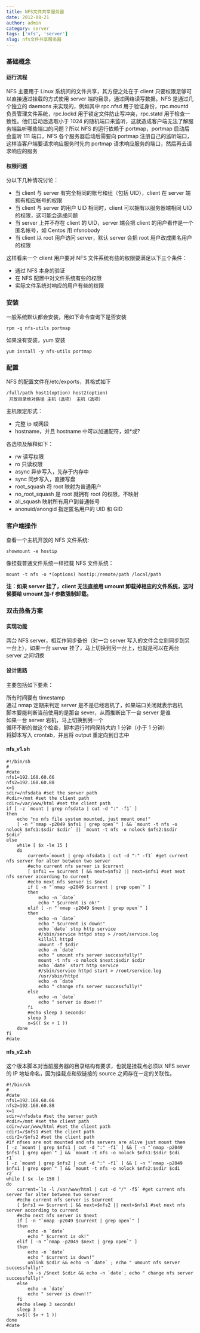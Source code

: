 ```yaml
---
title: NFS文件共享服务器
date: 2012-08-21
author: admin
category: server
tags: ['nfs', 'server']
slug: nfs文件共享服务器
---
```


### 基础概念

#### 运行流程

NFS 主要用于 Linux 系统间的文件共享，其方便之处在于 client 只要权限足够可以直接通过挂载的方式使用 server 端的目录，通过网络读写数据。NFS 是通过几个独立的 daemons 来实现的，例如其中 rpc.nfsd 用于验证身份，rpc.mountd 负责管理文件系统，rpc.lockd 用于锁定文件防止写冲突，rpc.statd 用于检查一致性。他们启动后选取小于 1024 的随机端口来监听，这就造成客户端无法了解服务端监听哪些端口的问题？所以 NFS 的运行依赖于 portmap，portmap 启动后会监听 111 端口，NFS 各个服务器启动后需要向 portmap 注册自己的监听端口，这样当客户端要请求响应服务时先向 portmap 请求响应服务的端口，然后再去请求响应的服务

#### 权限问题

分以下几种情况讨论：

- 当 client 与 server 有完全相同的帐号和组（包括 UID），client 在 server 端拥有相应帐号的权限
- 当 client 与 server 的用户 UID 相同时，client 可以拥有以服务器端相同 UID 的权限，这可能会造成问题
- 当 server 上并不存在 client 的 UID，server 端会把 client 的用户看作是一个匿名帐号，如 Centos 用 nfsnobody
- 当 client 以 root 用户访问 server，默认 server 会把 root 用户改成匿名用户的权限

这样看来一个 client 用户要对 NFS 文件系统有些的权限要满足以下三个条件：

- 通过 NFS 本身的验证
- 在 NFS 配置中对文件系统有些的权限
- 实际文件系统对响应的用户有些的权限

### 安装

一般系统默认都会安装，用如下命令查询下是否安装

    rpm -q nfs-utils portmap

如果没有安装，yum 安装

    yum install -y nfs-utils portmap

### 配置

NFS 的配置文件在/etc/exports，其格式如下

    /full/path host1(option) host2(option)
     开放目录绝对路径 主机（选项） 主机（选项）

主机限定形式：

- 完整 ip 或网段
- hostname，并且 hostname 中可以加通配符，如\*或?

各选项及解释如下：

- rw 读写权限
- ro 只读权限
- async 异步写入，先存于内存中
- sync 同步写入，直接写盘
- root_squash 将 root 映射为普通用户
- no_root_squash 是 root 就拥有 root 的权限，不映射
- all_squash 映射所有用户到普通帐号
- anonuid/anongid 指定匿名用户的 UID 和 GID

### 客户端操作

查看一个主机开放的 NFS 文件系统:

    showmount -e hostip

像挂载普通文件系统一样挂载 NFS 文件系统：

    mount -t nfs -o *(options) hostip:/remote/path /local/path

**注：如果 server 挂了，client 无法直接用 umount 卸载掉相应的文件系统，这时候要给 umount 加-f 参数强制卸载。**

### 双击热备方案

#### 实现功能

两台 NFS
server，相互作同步备份（对一台 server 写入的文件会立刻同步到另一台上），如果一台 server 挂了，马上切换到另一台上，也就是可以在两台 server 之间切换

#### 设计思路

主要包括如下要素：

所有时间要有 timestamp  
通过 nmap 定期来判定 server 是不是已经宕机了，如果端口关闭就表示宕机  
脚本要能判断当前使用的是那台 sever，从而推断出下一台 server 是谁  
如果一台 server 宕机，马上切换到另一个  
循环不断的做这个检查，脚本运行时间保持大约 1 分钟（小于 1 分钟）  
将脚本写入 crontab，并且将 output 重定向到日志中

#### nfs_v1.sh

    #!/bin/sh
    #
    #date
    nfs1=192.168.60.66
    nfs2=192.168.60.88
    x=1
    sdir=/nfsdata #set the server path
    #cdir=/mnt #set the client path
    cdir=/var/www/html #set the client path
    if [ -z `mount | grep nfsdata | cut -d ":" -f1` ]
    then
        echo "no nfs file system mounted, just mount one!"
        [ -n "`nmap -p2049 $nfs1 | grep open`" ] && `mount -t nfs -o nolock $nfs1:$sdir $cdir` || `mount -t nfs -o nolock $nfs2:$sdir $cdir`
    else
        while [ $x -le 15 ]
        do
            current=`mount | grep nfsdata | cut -d ":" -f1` #get current nfs server for alter between two server
            #echo current nfs server is $current
            [ $nfs1 == $current ] && next=$nfs2 || next=$nfs1 #set next nfs server according to current
            #echo next nfs server is $next
            if [ -n "`nmap -p2049 $current | grep open`" ]
            then
                echo -n `date`
                echo " $current is ok!"
            elif [ -n "`nmap -p2049 $next | grep open`" ]
            then
                echo -n `date`
                echo " $current is down!"
                echo `date` stop http service
                #/sbin/service httpd stop > /root/service.log
                killall httpd
                umount -f $cdir
                echo -n `date`
                echo " umount nfs server successfully!"
                mount -t nfs -o nolock $next:$sdir $cdir
                echo `date` start http service
                #/sbin/service httpd start > /root/service.log
                /usr/sbin/httpd
                echo -n `date`
                echo " change nfs server successfully!"
            else
                echo -n `date`
                echo " server is down!!"
            fi
            #echo sleep 3 seconds!
            sleep 3
            x=$(( $x + 1 ))
        done
    fi
    #date

#### nfs_v2.sh

这个版本脚本对当前服务器的目录结构有要求，也就是挂载点必须以 NFS
sever 的 IP 地址命名，因为挂载点和软链接的 source 之间存在一定的关联性。

    #!/bin/sh
    #
    #date
    nfs1=192.168.60.66
    nfs2=192.168.60.88
    x=1
    sdir=/nfsdata #set the server path
    #cdir=/mnt #set the client path
    cdir=/var/www/html #set the client path
    cdir1=/$nfs1 #set the client path
    cdir2=/$nfs2 #set the client path
    #if nfses are not mounted and nfs servers are alive just mount them
    [ -z `mount | grep $nfs1 | cut -d ":" -f1` ] && [ -n "`nmap -p2049 $nfs1 | grep open`" ] && `mount -t nfs -o nolock $nfs1:$sdir $cdi
    r1`
    [ -z `mount | grep $nfs2 | cut -d ":" -f1` ] && [ -n "`nmap -p2049 $nfs1 | grep open`" ] && `mount -t nfs -o nolock $nfs2:$sdir $cdi
    r2`
    while [ $x -le 150 ]
    do
        current=`ls -l /var/www/html | cut -d "/" -f5` #get current nfs server for alter between two server
        #echo current nfs server is $current
        [ $nfs1 == $current ] && next=$nfs2 || next=$nfs1 #set next nfs server according to current
        #echo next nfs server is $next
        if [ -n "`nmap -p2049 $current | grep open`" ]
        then
            echo -n `date`
            echo " $current is ok!"
        elif [ -n "`nmap -p2049 $next | grep open`" ]
        then
            echo -n `date`
            echo " $current is down!"
            unlink $cdir && echo -n `date` ; echo " umount nfs server successfully!"
            ln -s /$next $cdir && echo -n `date`; echo " change nfs server successfully!"
        else
            echo -n `date`
            echo " server is down!!"
        fi
        #echo sleep 3 seconds!
        sleep 3
        x=$(( $x + 1 ))
    done
    #date
